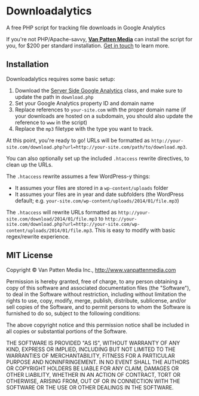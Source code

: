 # Downloadalytics
A free PHP script for tracking file downloads in Google Analytics

If you're not PHP/Apache-savvy, [**Van Patten Media**](http://www.vanpattenmedia.com/) can install the script for you, for $200 per standard installation. [Get in touch](http://www.vanpattenmedia.com/) to learn more.

## Installation
Downloadalytics requires some basic setup:

1. Download the [Server Side Google Analytics](https://github.com/dancameron/server-side-google-analytics) class, and make sure to update the path in `download.php`
2. Set your Google Analytics property ID and domain name
3. Replace references to `your-site.com` with the proper domain name (if your downloads are hosted on a subdomain, you should also update the reference to `www` in the script)
4. Replace the `mp3` filetype with the type you want to track.

At this point, you're ready to go! URLs will be formatted as `http://your-site.com/download.php?url=http://your-site.com/path/to/download.mp3`.

You can also optionally set up the included `.htaccess` rewrite directives, to clean up the URLs.

The `.htaccess` rewrite assumes a few WordPress-y things:
*   It assumes your files are stored in a `wp-content/uploads` folder
*   It assumes your files are in year and date subfolders (the WordPress default; e.g. `your-site.com/wp-content/uploads/2014/01/file.mp3`)

The `.htaccess` will rewrite URLs formatted as `http://your-site.com/download/2014/01/file.mp3` to `http://your-site.com/download.php?url=http://your-site.com/wp-content/uploads/2014/01/file.mp3`. This is easy to modify with basic regex/rewrite experience.

## MIT License
Copyright © Van Patten Media Inc., <http://www.vanpattenmedia.com>

Permission is hereby granted, free of charge, to any person obtaining a copy of this software and associated documentation files (the "Software"), to deal in the Software without restriction, including without limitation the rights to use, copy, modify, merge, publish, distribute, sublicense, and/or sell copies of the Software, and to permit persons to whom the Software is furnished to do so, subject to the following conditions:

The above copyright notice and this permission notice shall be included in all copies or substantial portions of the Software.

THE SOFTWARE IS PROVIDED "AS IS", WITHOUT WARRANTY OF ANY KIND, EXPRESS OR IMPLIED, INCLUDING BUT NOT LIMITED TO THE WARRANTIES OF MERCHANTABILITY, FITNESS FOR A PARTICULAR PURPOSE AND NONINFRINGEMENT. IN NO EVENT SHALL THE AUTHORS OR COPYRIGHT HOLDERS BE LIABLE FOR ANY CLAIM, DAMAGES OR OTHER LIABILITY, WHETHER IN AN ACTION OF CONTRACT, TORT OR OTHERWISE, ARISING FROM, OUT OF OR IN CONNECTION WITH THE SOFTWARE OR THE USE OR OTHER DEALINGS IN THE SOFTWARE.
